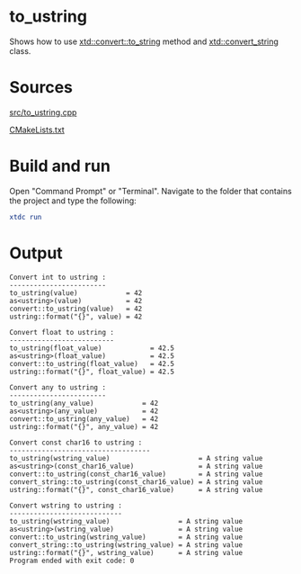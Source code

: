 # to_ustring

Shows how to use [xtd::convert::to_string](https://codedocs.xyz/gammasoft71/xtd/classxtd_1_1convert.html#a1de05be36bc70b03e74ec7d9586b0199) method and [xtd::convert_string](https://codedocs.xyz/gammasoft71/xtd/classxtd_1_1convert__string.html) class.

# Sources

[src/to_ustring.cpp](src/to_ustring.cpp)

[CMakeLists.txt](CMakeLists.txt)

# Build and run

Open "Command Prompt" or "Terminal". Navigate to the folder that contains the project and type the following:

```cmake
xtdc run
```

# Output

```
Convert int to ustring :
------------------------
to_ustring(value)            = 42
as<ustring>(value)           = 42
convert::to_ustring(value)   = 42
ustring::format("{}", value) = 42

Convert float to ustring :
--------------------------
to_ustring(float_value)            = 42.5
as<ustring>(float_value)           = 42.5
convert::to_ustring(float_value)   = 42.5
ustring::format("{}", float_value) = 42.5

Convert any to ustring :
------------------------
to_ustring(any_value)            = 42
as<ustring>(any_value)           = 42
convert::to_ustring(any_value)   = 42
ustring::format("{}", any_value) = 42

Convert const char16 to ustring :
-----------------------------------
to_ustring(wstring_value)                      = A string value
as<ustring>(const_char16_value)                = A string value
convert::to_ustring(const_char16_value)        = A string value
convert_string::to_ustring(const_char16_value) = A string value
ustring::format("{}", const_char16_value)      = A string value

Convert wstring to ustring :
----------------------------
to_ustring(wstring_value)                 = A string value
as<ustring>(wstring_value)                = A string value
convert::to_ustring(wstring_value)        = A string value
convert_string::to_ustring(wstring_value) = A string value
ustring::format("{}", wstring_value)      = A string value
Program ended with exit code: 0
```
